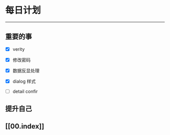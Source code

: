 
# 每日计划
---
## 重要的事

- [x]  verity
- [x]  修改密码
- [x]  数据反显处理
- [x] dialog 样式
- [ ] detail confir



## 提升自己

  



## [[00.index]]










